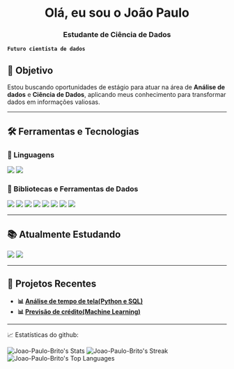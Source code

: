 <h1 align="center">Olá, eu sou o João Paulo</h1>
<h3 align="center">Estudante de Ciência de Dados</h3>

**`Futuro cientista de dados`**

## 💼 Objetivo
Estou buscando oportunidades de estágio para atuar na área de **Análise de dados** e **Ciência de Dados**, aplicando meus conhecimento para transformar dados em informações valiosas.

---

## 🛠️ Ferramentas e Tecnologias

### 📌 Linguagens
<p>
  <img src="https://img.shields.io/badge/Python-3776AB?style=for-the-badge&logo=python&logoColor=white" />
  <img src="https://img.shields.io/badge/SQL-025E8C?style=for-the-badge&logo=postgresql&logoColor=white" />
</p>

### 📌 Bibliotecas e Ferramentas de Dados
<p>
  <img src="https://img.shields.io/badge/Pandas-150458?style=for-the-badge&logo=pandas&logoColor=white" />
  <img src="https://img.shields.io/badge/NumPy-013243?style=for-the-badge&logo=numpy&logoColor=white" />
  <img src="https://img.shields.io/badge/Matplotlib-11557c?style=for-the-badge&logo=plotly&logoColor=white" />
  <img src="https://img.shields.io/badge/Seaborn-4C72B0?style=for-the-badge&logo=python&logoColor=white" />
  <img src="https://img.shields.io/badge/PostgreSQL-316192?style=for-the-badge&logo=postgresql&logoColor=white" />
  <img src="https://img.shields.io/badge/Jupyter-F37626?style=for-the-badge&logo=jupyter&logoColor=white" />
  <img src="https://img.shields.io/badge/Git-F05032?style=for-the-badge&logo=git&logoColor=white" />
  <img src="https://img.shields.io/badge/GitHub-181717?style=for-the-badge&logo=github&logoColor=white" />
</p>

---

## 📚 Atualmente Estudando
<p>
  <img src="https://img.shields.io/badge/Scikit--learn-F7931E?style=for-the-badge&logo=scikit-learn&logoColor=white" />
  <img src="https://img.shields.io/badge/Power%20BI-F2C811?style=for-the-badge&logo=powerbi&logoColor=black" />
</p>

---

## 🚀 Projetos Recentes
- **📊 [Análise de tempo de tela(Python e SQL)](https://github.com/Joao-Paulo-Brito/Projeto-ScreenTime)**
- **📊 [Previsão de crédito(Machine Learning)](https://github.com/Joao-Paulo-Brito/Projeto-Credit-Score)**

---

📈 Estatísticas do github:

![Joao-Paulo-Brito's Stats](https://github-readme-stats.vercel.app/api?username=Joao-Paulo-Brito&theme=vue-dark&show_icons=true&hide_border=true&count_private=true)
![Joao-Paulo-Brito's Streak](https://github-readme-streak-stats.herokuapp.com/?user=Joao-Paulo-Brito&theme=vue-dark&hide_border=true)
![Joao-Paulo-Brito's Top Languages](https://github-readme-stats.vercel.app/api/top-langs/?username=Joao-Paulo-Brito&theme=vue-dark&show_icons=true&hide_border=true&layout=compact)


